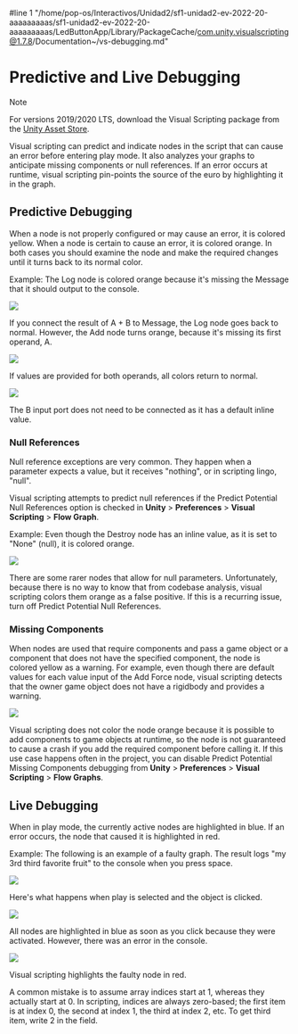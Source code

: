 #line 1 "/home/pop-os/Interactivos/Unidad2/sf1-unidad2-ev-2022-20-aaaaaaaaas/sf1-unidad2-ev-2022-20-aaaaaaaaas/LedButtonApp/Library/PackageCache/com.unity.visualscripting@1.7.8/Documentation~/vs-debugging.md"
# Predictive and Live Debugging

> [!NOTE]
> For versions 2019/2020 LTS, download the Visual Scripting package from the [Unity Asset Store](https://assetstore.unity.com/packages/tools/visual-bolt-163802).

Visual scripting can predict and indicate nodes in the script that can cause an error before entering play mode. It also analyzes your graphs to anticipate missing components or null references. If an error occurs at runtime, visual scripting  pin-points the source of the euro by highlighting it in the graph.

## Predictive Debugging

When a node is not properly configured or may cause an error, it is colored yellow. When a node is certain to cause an error, it is colored orange. In both cases you should examine the node and make the required changes until it turns back to its normal color.

Example: The Log node is colored orange because it's missing the Message that it should output to the console.


![](images/vs-debug-log-node-error.png)


If you connect the result of A + B to Message, the Log node goes back to normal. However, the Add node  turns orange, because it's missing its first operand, A.


![](images/vs-debug-add-node-error.png)


If values are provided for both operands, all colors return to normal.


![](images/vs-debug-nodes-correct.png)

The B input port does not need to be connected as it has a default inline value.

### Null References

Null reference exceptions are very common. They happen when a parameter expects a value, but it receives "nothing", or in scripting lingo, "null".

Visual scripting attempts to predict null references if the Predict Potential Null References option is checked in **Unity** > **Preferences** > **Visual Scripting** > **Flow Graph**.

Example: Even though the Destroy node has an inline value, as it is set to "None" (null), it is colored orange.

![](images/vs-debug-null-reference.png)

There are some rarer nodes that allow for null parameters. Unfortunately, because there is no way to know that from codebase analysis, visual scripting colors them orange as a false positive. If this is a recurring issue, turn off Predict Potential Null References.

### Missing Components

When nodes are used that require components and pass a game object or a component that does not have the specified component, the node is colored yellow as a warning. For example, even though there are default values for each value input of the Add Force node, visual scripting detects that the owner game object does not have a rigidbody and provides a warning.

![](images/vs-debug-missing-component.png)

Visual scripting does not color the node orange because it is possible to add components to game objects at runtime, so the node is not guaranteed to cause a crash if you add the required component before calling it. If this use case happens often in the project, you can disable Predict Potential Missing Components debugging from **Unity** > **Preferences** > **Visual Scripting** > **Flow Graphs**.

## Live Debugging

When in play mode, the currently active nodes are highlighted in blue. If an error occurs, the node that caused it is highlighted in red.

Example: The following is an example of a faulty graph. The result logs "my 3rd third favorite fruit" to the console when you press space. 

![](images/vs-debug-faulty-node-example.png)


Here's what happens when play is selected and the object is clicked.


![](images/vs-debug-faulty-node-highlighted.png)


All nodes are highlighted in blue as soon as you click because they were activated. However, there was an error in the console.


![](images/vs-debug-faulty-node-console-error.png)


Visual scripting highlights the faulty node in red.

A common mistake is to assume array indices start at 1, whereas they actually start at 0. In scripting, indices are always zero-based; the first item is at index 0, the second at index 1, the third at index 2, etc. To get third item, write 2 in the field.
